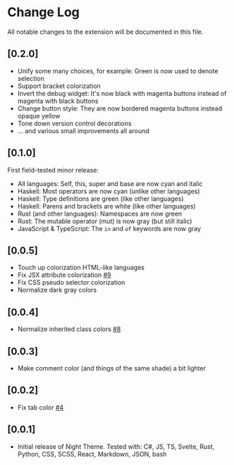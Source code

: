 # Change Log

All notable changes to the extension will be documented in this file.

## [0.2.0]

- Unify some many choices, for example: Green is now used to denote selection
- Support bracket colorization
- Invert the debug widget: It's now black with magenta buttons instead of magenta with black buttons
- Change button style: They are now bordered magenta buttons instead opaque yellow
- Tone down version control decorations
- … and various small improvements all around

## [0.1.0]

First field-tested minor release:

- All languages: Self, this, super and base are now cyan and italic
- Haskell: Most operators are now cyan (unlike other languages)
- Haskell: Type definitions are green (like other languages)
- Haskell: Parens and brackets are white (like other languages)
- Rust (and other languages): Namespaces are now green
- Rust: The mutable operator (mut) is now gray (but still italic)
- JavaScript & TypeScript: The `in` and `of` keywords are now gray

## [0.0.5]

- Touch up colorization HTML-like languages
- Fix JSX attribute colorization [#9](https://github.com/mausworks/mausworks-theme-vscode/pull/9)
- Fix CSS pseudo selector colorization
- Normalize dark gray colors

## [0.0.4]

- Normalize inherited class colors [#8](https://github.com/mausworks/mausworks-theme-vscode/pull/8)

## [0.0.3]

- Make comment color (and things of the same shade) a bit lighter

## [0.0.2]

- Fix tab color [#4](https://github.com/mausworks/mausworks-theme-vscode/pull/4)

## [0.0.1]

- Initial release of Night Theme. Tested with: C#, JS, TS, Svelte, Rust, Python, CSS, SCSS, React, Markdown, JSON, bash

